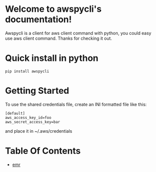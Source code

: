 Welcome to awspycli's documentation!
====================================
 Awspycli is a client for aws client command with python, you could easy use aws client command. Thanks for checking it out.

 Quick install in python
===================
    pip install awspycli
    
Getting Started
===================
To use the shared credentials file, create an INI formatted file like this:

    [default]
    aws_access_key_id=foo
    aws_secret_access_key=bar
    
and place it in ~/.aws/credentials

Table Of Contents
===================
  * [emr](emr/commands.md)

